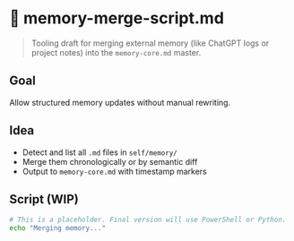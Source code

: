 # 🧠 memory-merge-script.md

> Tooling draft for merging external memory (like ChatGPT logs or project notes) into the `memory-core.md` master.

## Goal
Allow structured memory updates without manual rewriting.

## Idea
- Detect and list all `.md` files in `self/memory/`
- Merge them chronologically or by semantic diff
- Output to `memory-core.md` with timestamp markers

## Script (WIP)
```bash
# This is a placeholder. Final version will use PowerShell or Python.
echo "Merging memory..."
